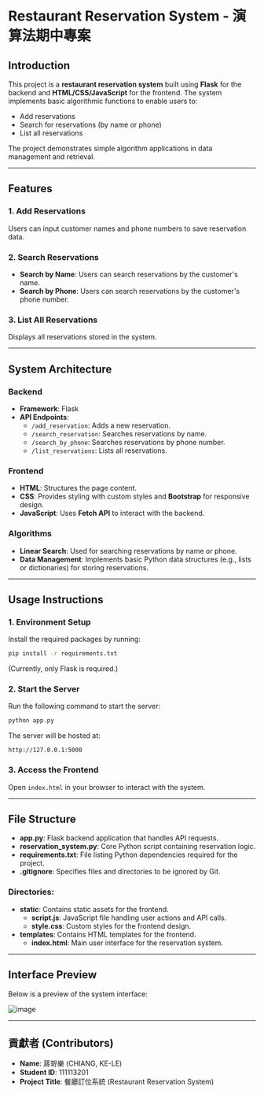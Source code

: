 # Restaurant Reservation System - 演算法期中專案

## Introduction
This project is a **restaurant reservation system** built using **Flask** for the backend and **HTML/CSS/JavaScript** for the frontend. The system implements basic algorithmic functions to enable users to:
- Add reservations
- Search for reservations (by name or phone)
- List all reservations

The project demonstrates simple algorithm applications in data management and retrieval.

---

## Features
### 1. Add Reservations  
Users can input customer names and phone numbers to save reservation data.

### 2. Search Reservations  
- **Search by Name**: Users can search reservations by the customer's name.  
- **Search by Phone**: Users can search reservations by the customer's phone number.

### 3. List All Reservations  
Displays all reservations stored in the system.

---

## System Architecture

### Backend
- **Framework**: Flask
- **API Endpoints**:
  - `/add_reservation`: Adds a new reservation.
  - `/search_reservation`: Searches reservations by name.
  - `/search_by_phone`: Searches reservations by phone number.
  - `/list_reservations`: Lists all reservations.

### Frontend
- **HTML**: Structures the page content.
- **CSS**: Provides styling with custom styles and **Bootstrap** for responsive design.
- **JavaScript**: Uses **Fetch API** to interact with the backend.

### Algorithms
- **Linear Search**: Used for searching reservations by name or phone.
- **Data Management**: Implements basic Python data structures (e.g., lists or dictionaries) for storing reservations.

---

## Usage Instructions

### 1. Environment Setup
Install the required packages by running:
```bash
pip install -r requirements.txt
```
(Currently, only Flask is required.)

### 2. Start the Server
Run the following command to start the server:
```bash
python app.py
```
The server will be hosted at:

```arduino
http://127.0.0.1:5000
```
### 3. Access the Frontend
Open `index.html` in your browser to interact with the system.

---

## File Structure

- **app.py**: Flask backend application that handles API requests.
- **reservation_system.py**: Core Python script containing reservation logic.
- **requirements.txt**: File listing Python dependencies required for the project.
- **.gitignore**: Specifies files and directories to be ignored by Git.

### Directories:
- **static**: Contains static assets for the frontend.
  - **script.js**: JavaScript file handling user actions and API calls.
  - **style.css**: Custom styles for the frontend design.
- **templates**: Contains HTML templates for the frontend.
  - **index.html**: Main user interface for the reservation system.

---

## Interface Preview

Below is a preview of the system interface:

![image](https://github.com/user-attachments/assets/b7b544cd-6c3f-479f-965a-508cb41995ed)

---


## 貢獻者 (Contributors)

- **Name**: 蔣哿樂 (CHIANG, KE-LE)  
- **Student ID**: 111113201  
- **Project Title**: 餐廳訂位系統 (Restaurant Reservation System)





